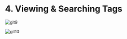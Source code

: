 # 4. Viewing & Searching Tags

![git9](https://user-images.githubusercontent.com/50626798/231831529-66865539-c623-4d3e-9c00-80ab90b78100.png)

![git10](https://user-images.githubusercontent.com/50626798/231831537-ae64fe1e-26d3-400c-83e2-bc5177a48afa.png)
